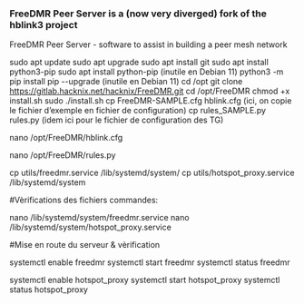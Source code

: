 ### FreeDMR Peer Server is a (now very diverged) fork of the hblink3 project ###

FreeDMR Peer Server - software to assist in building a peer mesh network

sudo apt update 
sudo apt upgrade 
sudo apt install git 
sudo apt install python3-pip 
sudo apt install python-pip                 (inutile en Debian 11) 
python3 -m pip install pip --upgrade        (inutile en Debian 11) 
cd /opt 
git clone https://gitlab.hacknix.net/hacknix/FreeDMR.git
cd /opt/FreeDMR
chmod +x install.sh
sudo ./install.sh
cp FreeDMR-SAMPLE.cfg hblink.cfg            (ici, on copie le fichier d’exemple en fichier de configuration)
cp rules_SAMPLE.py rules.py                 (idem ici pour le fichier de configuration des TG)

nano /opt/FreeDMR/hblink.cfg 


nano /opt/FreeDMR/rules.py

cp utils/freedmr.service /lib/systemd/system/
cp utils/hotspot_proxy.service /lib/systemd/system

#Vèrifications des fichiers commandes:

nano /lib/systemd/system/freedmr.service
nano /lib/systemd/system/hotspot_proxy.service

#Mise en route du serveur & vèrification
 
systemctl enable freedmr 
systemctl start freedmr 
systemctl status freedmr

systemctl enable hotspot_proxy 
systemctl start hotspot_proxy 
systemctl status hotspot_proxy
